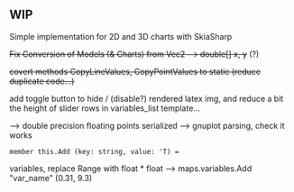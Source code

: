 ## WIP


Simple implementation for 2D and 3D charts with SkiaSharp


~~Fix Conversion of Models (& Charts) from Vec2 --> double[] x, y~~ (?)

~~covert methods CopyLineValues, CopyPointValues to static (reduce duplicate code...)~~

add toggle button to hide / (disable?) rendered latex img, 
and reduce a bit the height of slider rows in variables_list template...

--> double precision floating points serialized --> gnuplot parsing, check it works


```member this.Add (key: string, value: 'T) =```

variables, replace Range with float * float --> maps.variables.Add "var_name" (0.31, 9.3)


